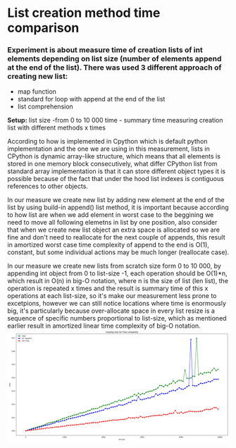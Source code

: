 # List creation method time comparison

### Experiment is about measure time of creation lists of int elements depending on list size (number of elements append at the end of the list). There was used 3 different approach of creating new list:

- map function
- standard for loop with append at the end of the list
- list comprehension

**Setup:**
list size -from 0 to 10 000
time - summary time measuring creation list with different methods x times

According to how is implemented in Cpython which is default python implementation and the one we are using in this measurement, lists in CPython is dynamic array-like structure, which means that all elements is stored in one memory block consecutively, what differ CPython list from standard array implementation is that it can store different object types it is possible because of the fact that under the hood list indexes is contiguous references to other objects.

  In our measure we create new list by adding new element at the end of the list by using build-in append() list method, it is important because according to how list are when we add element in worst case  to the beggining we need to move all following elemetns in list by one position, also consider that when we create new list object an extra space is allocated so we are fine and don't need to reallocate for the next couple of appends, this result in amortized worst case time complexity of append to the end is O(1), constant, but some individual actions may be much longer (reallocate case).
  
  In our measure we create new lists from scratch size form 0 to 10 000, by appending int object from 0 to list-size -1, each operation should be O(1)*n, which result in O(n) in big-O notation, where n is the size of list (len list), the operation is repeated x times and the result is summary time of this x operations at each list-size, so it's make our measurement less prone to excetpions, however we can still notice locations where time is enormously big, it's particularly because over-allocate space in every list resize is a sequence of specific numbers proportional to list-size, which as mentioned earlier result in amortized linear time complexity of big-O notation.
![alt text](Figure_1.png)
